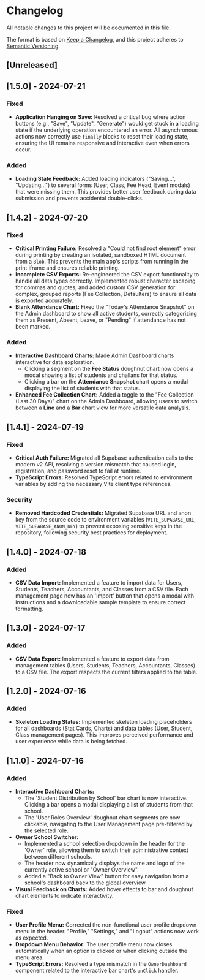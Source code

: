 # Changelog

All notable changes to this project will be documented in this file.

The format is based on [Keep a Changelog](https://keepachangelog.com/en/1.0.0/),
and this project adheres to [Semantic Versioning](https://semver.org/spec/v2.0.0.html).

## [Unreleased]

## [1.5.0] - 2024-07-21

### Fixed
- **Application Hanging on Save:** Resolved a critical bug where action buttons (e.g., "Save", "Update", "Generate") would get stuck in a loading state if the underlying operation encountered an error. All asynchronous actions now correctly use `finally` blocks to reset their loading state, ensuring the UI remains responsive and interactive even when errors occur.

### Added
- **Loading State Feedback:** Added loading indicators ("Saving...", "Updating...") to several forms (User, Class, Fee Head, Event modals) that were missing them. This provides better user feedback during data submission and prevents accidental double-clicks.

## [1.4.2] - 2024-07-20

### Fixed
- **Critical Printing Failure:** Resolved a "Could not find root element" error during printing by creating an isolated, sandboxed HTML document from a `Blob`. This prevents the main app's scripts from running in the print iframe and ensures reliable printing.
- **Incomplete CSV Exports:** Re-engineered the CSV export functionality to handle all data types correctly. Implemented robust character escaping for commas and quotes, and added custom CSV generation for complex, grouped reports (Fee Collection, Defaulters) to ensure all data is exported accurately.
- **Blank Attendance Chart:** Fixed the "Today's Attendance Snapshot" on the Admin dashboard to show all active students, correctly categorizing them as Present, Absent, Leave, or "Pending" if attendance has not been marked.

### Added
- **Interactive Dashboard Charts:** Made Admin Dashboard charts interactive for data exploration.
  - Clicking a segment on the **Fee Status** doughnut chart now opens a modal showing a list of students and challans for that status.
  - Clicking a bar on the **Attendance Snapshot** chart opens a modal displaying the list of students with that status.
- **Enhanced Fee Collection Chart:** Added a toggle to the "Fee Collection (Last 30 Days)" chart on the Admin Dashboard, allowing users to switch between a **Line** and a **Bar** chart view for more versatile data analysis.

## [1.4.1] - 2024-07-19

### Fixed
- **Critical Auth Failure:** Migrated all Supabase authentication calls to the modern v2 API, resolving a version mismatch that caused login, registration, and password reset to fail at runtime.
- **TypeScript Errors:** Resolved TypeScript errors related to environment variables by adding the necessary Vite client type references.

### Security
- **Removed Hardcoded Credentials:** Migrated Supabase URL and anon key from the source code to environment variables (`VITE_SUPABASE_URL`, `VITE_SUPABASE_ANON_KEY`) to prevent exposing sensitive keys in the repository, following security best practices for deployment.

## [1.4.0] - 2024-07-18

### Added
- **CSV Data Import:** Implemented a feature to import data for Users, Students, Teachers, Accountants, and Classes from a CSV file. Each management page now has an 'Import' button that opens a modal with instructions and a downloadable sample template to ensure correct formatting.

## [1.3.0] - 2024-07-17

### Added
- **CSV Data Export:** Implemented a feature to export data from management tables (Users, Students, Teachers, Accountants, Classes) to a CSV file. The export respects the current filters applied to the table.

## [1.2.0] - 2024-07-16

### Added
- **Skeleton Loading States:** Implemented skeleton loading placeholders for all dashboards (Stat Cards, Charts) and data tables (User, Student, Class management pages). This improves perceived performance and user experience while data is being fetched.

## [1.1.0] - 2024-07-16

### Added

- **Interactive Dashboard Charts:**
  - The 'Student Distribution by School' bar chart is now interactive. Clicking a bar opens a modal displaying a list of students from that school.
  - The 'User Roles Overview' doughnut chart segments are now clickable, navigating to the User Management page pre-filtered by the selected role.
- **Owner School Switcher:**
  - Implemented a school selection dropdown in the header for the 'Owner' role, allowing them to switch their administrative context between different schools.
  - The header now dynamically displays the name and logo of the currently active school or "Owner Overview".
  - Added a "Back to Owner View" button for easy navigation from a school's dashboard back to the global overview.
- **Visual Feedback on Charts:** Added hover effects to bar and doughnut chart elements to indicate interactivity.

### Fixed

- **User Profile Menu:** Corrected the non-functional user profile dropdown menu in the header. "Profile," "Settings," and "Logout" actions now work as expected.
- **Dropdown Menu Behavior:** The user profile menu now closes automatically when an option is clicked or when clicking outside the menu area.
- **TypeScript Errors:** Resolved a type mismatch in the `OwnerDashboard` component related to the interactive bar chart's `onClick` handler.